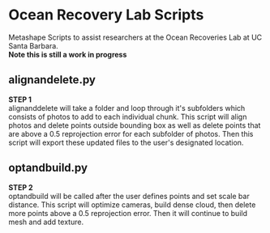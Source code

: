 # Ocean Recovery Lab Scripts
Metashape Scripts to assist researchers at the Ocean Recoveries Lab at UC Santa Barbara. <br>
**Note this is still a work in progress**
## alignandelete.py
**STEP 1** <br>
alignanddelete will take a folder and loop through it's subfolders which consists of photos to add to each individual chunk. This script will align photos and delete points outside bounding box as well as delete points that are above a 0.5 reprojection error for each subfolder of photos. Then this script will export these updated files to the user's designated location. 

## optandbuild.py
**STEP 2** <br>
optandbuild will be called after the user defines points and set scale bar distance. This script will optimize cameras, build dense cloud, then delete more points above a 0.5 reprojection error. Then it will continue 
to build mesh and add texture.

